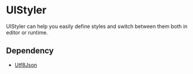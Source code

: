# UIStyler
UIStyler can help you easily define styles and switch between them both in editor or runtime.

## Dependency
- [Utf8Json](https://github.com/neuecc/Utf8Json#extensions)
